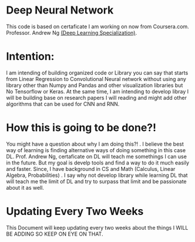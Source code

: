 # Deep Neural Network 
This code is based on certaficate I am working on now from Coursera.com. Professor. Andrew Ng <a href="https://www.coursera.org/specializations/deep-learning?">(Deep Learning Specialization)</a>. 

# Intention: 
I am intending of building organized code or Library you can say that starts from Linear Regression to Convolutional Neural network without using any library other than Numpy and Pandas and other visualization libraries but No Tensorflow or Keras.
At the same time, I am intending to develop libray I will be building base on research papers I will reading and might add other algorithms that can be used for CNN and RNN. 


# How this is going to be done?! 

You might have a question about why I am doing this?! . I believe the best way of learning is finding alternative ways of doing something in this case DL. 
Prof. Andrew Ng, certaficate on DL will teach me somethings I can use in the future. But my goal is develp tools and find a way to do it much easily and faster. 
Since, I have background in CS and Math (Calculus, Linear Algebra, Probabilities) . I say why not develop library while learning DL that will teach me the limit of DL and try to surpass that limit and be passionate about it as well. 

# Updating Every Two Weeks 

This Document will keep updating every two weeks about the things I WILL BE ADDING SO KEEP ON EYE ON THAT. 
